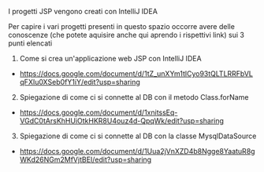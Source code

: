 I progetti JSP vengono creati con IntelliJ IDEA

Per capire i vari progetti presenti in questo spazio occorre avere delle conoscenze (che potete aquisire anche qui aprendo i rispettivi link) sui 3 punti elencati

1) Come si crea un'applicazione web JSP con IntelliJ IDEA
- https://docs.google.com/document/d/1tZ_unXYm1tlCyo93tQLTLRRFbVLqFXIu0XSeb0fY1iY/edit?usp=sharing


2) Spiegazione di come ci si connette al DB con il metodo Class.forName
- https://docs.google.com/document/d/1xnitssEq-VGdC0tArsKhHUiOtkHKR8U4ouz4d-QpqWk/edit?usp=sharing

3) Spiegazione di come ci si connette al DB con la classe MysqlDataSource
- https://docs.google.com/document/d/1Uua2jVnXZD4b8Ngge8YaatuR8gWKd26NGm2MfVjtBEI/edit?usp=sharing

